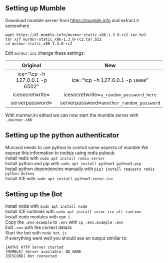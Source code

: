 ## Setting up Mumble

Download mumble server from https://mumble.info and extract it somewhere

```
wget https://dl.mumble.info/murmur-static_x86-1.3.0-rc2.tar.bz2
tar xjf murmur-static_x86-1.3.0-rc2.tar.bz2
cd murmur-static_x86-1.3.0-rc2
```

Edit `murmur.ini` change these settings:

| Original                          | New                                      |
|:---------------------------------:|:----------------------------------------:|
| ice="tcp -h 127.0.0.1 -p 6502"    | ice="tcp -h 127.0.0.1 -p `10000`"          |
| icesecretwrite=                   | icesecretwrite=`a_random_password_here`    |
| serverpassword=                   | serverpassword=`another_random_password`   |


With murmur.ini edited we can now start the mumble server with `./murmur.x86`

## Setting up the python authenticator

Murcord needs to use python to control some aspects of mumble
We expose this information to nodejs using redis pubsub  
Install redis  with `sudo apt install redis-server`  
Install python and pip with `sudo apt install python3 python3-pip`  
Install python dependencies manually with `pip3 install requests redis python-dotenv`  
Install ICE with `sudo apt install python3-zeroc-ice`


## Setting up the Bot

Install node with `sudo apt install node`  
Install ICE runtimes with `sudo apt install zeroc-ice-all-runtime`  
Install node modules with `npm i`  
Copy the `.env.example` to `.env` with `cp .env.example .env`  
Edit `.env` with the correct details  
Start the bot with `node bot.js`  
if everything went well you should see an output similiar to:

```
[AUTH] HTTP Server started
[MUMBLE] Server available: NO_NAME
[DISCORD] Bot connected
```